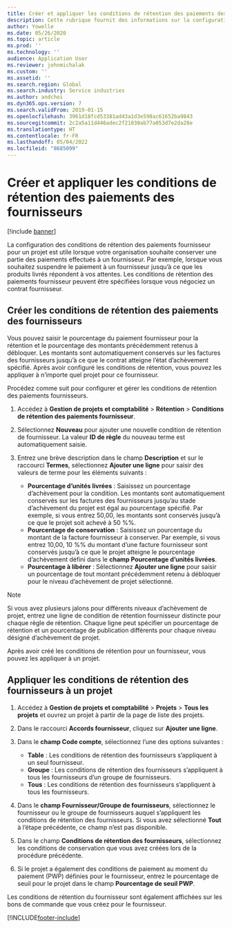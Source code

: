 ```yaml
---
title: Créer et appliquer les conditions de rétention des paiements des fournisseurs
description: Cette rubrique fournit des informations sur la configuration et la gestion des conditions de rétention pour les paiements des fournisseurs.
author: Yowelle
ms.date: 05/26/2020
ms.topic: article
ms.prod: ''
ms.technology: ''
audience: Application User
ms.reviewer: johnmichalak
ms.custom: ''
ms.assetid: ''
ms.search.region: Global
ms.search.industry: Service industries
ms.author: andchoi
ms.dyn365.ops.version: 7
ms.search.validFrom: 2019-01-15
ms.openlocfilehash: 3961d18fcd53381ad43a1d3e598ac61652ba9843
ms.sourcegitcommit: 2c2a5a11d446adec2f21030ab77a053d7e2da28e
ms.translationtype: HT
ms.contentlocale: fr-FR
ms.lasthandoff: 05/04/2022
ms.locfileid: "8685099"
---
```

# <a name="create-and-apply-vendor-payment-retention-terms"></a>Créer et appliquer les conditions de rétention des paiements des fournisseurs

[!include [banner](../includes/banner.md)] 

La configuration des conditions de rétention des paiements fournisseur pour un projet est utile lorsque votre organisation souhaite conserver une partie des paiements effectués à un fournisseur. Par exemple, lorsque vous souhaitez suspendre le paiement à un fournisseur jusqu’à ce que les produits livrés répondent à vos attentes. Les conditions de rétention des paiements fournisseur peuvent être spécifiées lorsque vous négociez un contrat fournisseur.

## <a name="create-vendor-payment-retention-terms"></a>Créer les conditions de rétention des paiements des fournisseurs

Vous pouvez saisir le pourcentage du paiement fournisseur pour la rétention et le pourcentage des montants précédemment retenus à débloquer. Les montants sont automatiquement conservés sur les factures des fournisseurs jusqu’à ce que le contrat atteigne l’état d’achèvement spécifié. Après avoir configuré les conditions de rétention, vous pouvez les appliquer à n’importe quel projet pour ce fournisseur.

Procédez comme suit pour configurer et gérer les conditions de rétention des paiements fournisseurs. 

1. Accédez à **Gestion de projets et comptabilité** > **Rétention** > **Conditions de rétention des paiements fournisseur**.
2. Sélectionnez **Nouveau** pour ajouter une nouvelle condition de rétention de fournisseur. La valeur **ID de règle** du nouveau terme est automatiquement saisie. 
3. Entrez une brève description dans le champ **Description** et sur le raccourci **Termes**, sélectionnez **Ajouter une ligne** pour saisir des valeurs de terme pour les éléments suivants :

   - **Pourcentage d’unités livrées** : Saisissez un pourcentage d’achèvement pour la condition. Les montants sont automatiquement conservés sur les factures des fournisseurs jusqu’au stade d’achèvement du projet est égal au pourcentage spécifié. Par exemple, si vous entrez 50,00, les montants sont conservés jusqu’à ce que le projet soit achevé à 50 %%.
   - **Pourcentage de conservation** : Saisissez un pourcentage du montant de la facture fournisseur à conserver. Par exemple, si vous entrez 10,00, 10 %% du montant d’une facture fournisseur sont conservés jusqu’à ce que le projet atteigne le pourcentage d’achèvement défini dans le **champ Pourcentage d’unités livrées**.
   - **Pourcentage à libérer** : Sélectionnez **Ajouter une ligne** pour saisir un pourcentage de tout montant précédemment retenu à débloquer pour le niveau d’achèvement de projet sélectionné.

> [!NOTE]
> Si vous avez plusieurs jalons pour différents niveaux d’achèvement de projet, entrez une ligne de condition de rétention fournisseur distincte pour chaque règle de rétention. Chaque ligne peut spécifier un pourcentage de rétention et un pourcentage de publication différents pour chaque niveau désigné d’achèvement de projet.

Après avoir créé les conditions de rétention pour un fournisseur, vous pouvez les appliquer à un projet.

## <a name="apply-vendor-retention-terms-to-a-project"></a>Appliquer les conditions de rétention des fournisseurs à un projet

1. Accédez à **Gestion de projets et comptabilité** > **Projets** > **Tous les projets** et ouvrez un projet à partir de la page de liste des projets.
2. Dans le raccourci **Accords fournisseur**, cliquez sur **Ajouter une ligne**.
3. Dans le **champ Code compte**, sélectionnez l’une des options suivantes : 

   - **Table** : Les conditions de rétention des fournisseurs s’appliquent à un seul fournisseur.
   - **Groupe** : Les conditions de rétention des fournisseurs s’appliquent à tous les fournisseurs d’un groupe de fournisseurs.
   - **Tous** : Les conditions de rétention des fournisseurs s’appliquent à tous les fournisseurs.

4. Dans le **champ Fournisseur/Groupe de fournisseurs**, sélectionnez le fournisseur ou le groupe de fournisseurs auquel s’appliquent les conditions de rétention des fournisseurs. Si vous avez sélectionné **Tout** à l’étape précédente, ce champ n’est pas disponible.
5. Dans le champ **Conditions de rétention des fournisseurs**, sélectionnez les conditions de conservation que vous avez créées lors de la procédure précédente.
6. Si le projet a également des conditions de paiement au moment du paiement (PWP) définies pour le fournisseur, entrez le pourcentage de seuil pour le projet dans le champ **Pourcentage de seuil PWP**.

Les conditions de rétention du fournisseur sont également affichées sur les bons de commande que vous créez pour le fournisseur.


[!INCLUDE[footer-include](../includes/footer-banner.md)]